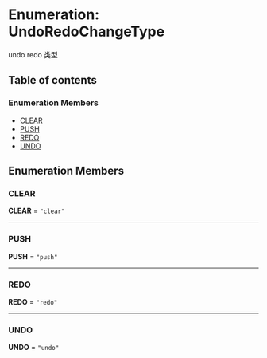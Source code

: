 # Enumeration: UndoRedoChangeType

undo redo 类型

## Table of contents

### Enumeration Members

* [CLEAR](/en/auto-docs/free-layout-editor/enums/UndoRedoChangeType.md#clear)
* [PUSH](/en/auto-docs/free-layout-editor/enums/UndoRedoChangeType.md#push)
* [REDO](/en/auto-docs/free-layout-editor/enums/UndoRedoChangeType.md#redo)
* [UNDO](/en/auto-docs/free-layout-editor/enums/UndoRedoChangeType.md#undo)

## Enumeration Members

### CLEAR

**CLEAR** = `"clear"`

***

### PUSH

**PUSH** = `"push"`

***

### REDO

**REDO** = `"redo"`

***

### UNDO

**UNDO** = `"undo"`

